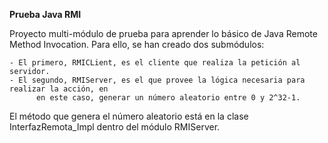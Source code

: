 **Prueba Java RMI**

Proyecto multi-módulo de prueba para aprender lo básico de Java Remote Method Invocation.
Para ello, se han creado dos submódulos:
    
    - El primero, RMICLient, es el cliente que realiza la petición al servidor.
    - El segundo, RMIServer, es el que provee la lógica necesaria para realizar la acción, en 
          en este caso, generar un número aleatorio entre 0 y 2^32-1.
          
El método que genera el número aleatorio está en la clase InterfazRemota_Impl dentro del módulo
RMIServer.
